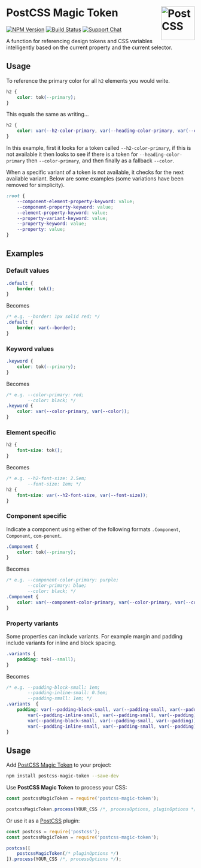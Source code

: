 # PostCSS Magic Token [<img src="https://postcss.github.io/postcss/logo.svg" alt="PostCSS" width="90" height="90" align="right">][postcss]

[![NPM Version][npm-img]][npm-url]
[![Build Status][cli-img]][cli-url]
[![Support Chat][git-img]][git-url]

A function for referencing design tokens and CSS variables intelligently based on the current property and the current selector.

## Usage

To reference the primary color for all `h2` elements you would write.

```css
h2 {
    color: tok(--primary);
}
```

This equals the same as writing...

```css
h2 {
    color: var(--h2-color-primary, var(--heading-color-primary, var(--color-primary, var(--color))));
}
```

In this example, first it looks for a token called `--h2-color-primary`, if this is not available it then looks to see if there is a token for `--heading-color-primary` then `--color-primary`, and then finally as a fallback `--color`.

When a specific variant of a token is not available, it checks for the next available variant. Below are some examples (some variations have been removed for simplicity).

```css
:root {
    --component-element-property-keyword: value;
    --component-property-keyword: value;
    --element-property-keyword: value;
    --property-variant-keyword: value;
    --property-keyword: value;
    --property: value;
}
```

## Examples

### Default values

```css
.default {
    border: tok();
}
```

Becomes

```css
/* e.g. --border: 1px solid red; */
.default {
    border: var(--border);
}
```

### Keyword values

```css
.keyword {
    color: tok(--primary);
}
```

Becomes

```css
/* e.g. --color-primary: red;
        --color: black; */
.keyword {
    color: var(--color-primary, var(--color));
}
```

### Element specific

```css
h2 {
    font-size: tok();
}
```

Becomes

```css
/* e.g. --h2-font-size: 2.5em;
        --font-size: 1em; */
h2 {
    font-size: var(--h2-font-size, var(--font-size));
}
```

### Component specific

Indicate a component using either of the following formats `.Component`, `Component`, `com-ponent`.

```css
.Component {
    color: tok(--primary);
}
```

Becomes

```css
/* e.g. --component-color-primary: purple;
        --color-primary: blue;
        --color: black; */
.Component {
    color: var(--component-color-primary, var(--color-primary, var(--color)));
}
```

###  Property variants

Some properties can include variants. For example margin and padding include variants for inline and block spacing.

```css
.variants {
    padding: tok(--small);
}
```

Becomes

```css
/* e.g. --padding-block-small: 1em;
        --padding-inline-small: 0.5em;
        --padding-small: 1em; */
.variants  {
    padding: var(--padding-block-small, var(--padding-small, var(--padding)))
        var(--padding-inline-small, var(--padding-small, var(--padding)))
        var(--padding-block-small, var(--padding-small, var(--padding)))
        var(--padding-inline-small, var(--padding-small, var(--padding)));
}
```


## Usage

Add [PostCSS Magic Token] to your project:

```bash
npm install postcss-magic-token --save-dev
```

Use **PostCSS Magic Token** to process your CSS:

```js
const postcssMagicToken = require('postcss-magic-token');

postcssMagicToken.process(YOUR_CSS /*, processOptions, pluginOptions */);
```

Or use it as a [PostCSS] plugin:

```js
const postcss = require('postcss');
const postcssMagicToken = require('postcss-magic-token');

postcss([
    postcssMagicToken(/* pluginOptions */)
]).process(YOUR_CSS /*, processOptions */);
```

[cli-img]: https://img.shields.io/travis/limitlessloop/postcss-magic-token/master.svg
[cli-url]: https://travis-ci.org/limitlessloop/postcss-magic-token
[git-img]: https://img.shields.io/badge/support-chat-blue.svg
[git-url]: https://gitter.im/postcss/postcss
[npm-img]: https://img.shields.io/npm/v/postcss-magic-token.svg
[npm-url]: https://www.npmjs.com/package/postcss-magic-token

[PostCSS]: https://github.com/postcss/postcss
[PostCSS Magic Token]: https://github.com/limitlessloop/postcss-magic-token
